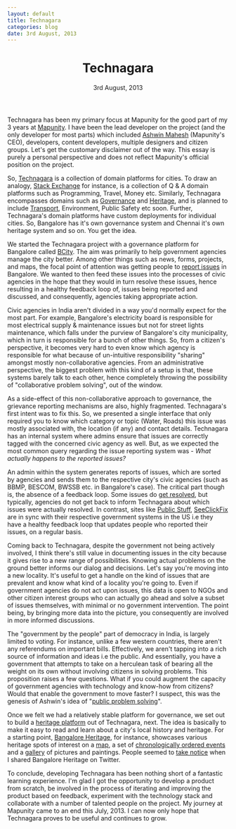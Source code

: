 ```yaml
---
layout: default
title: Technagara
categories: blog
date: 3rd August, 2013 
---
```

<div class='row'>
<div class='col-md-12'>
<header>
<h1>Technagara</h1>
3rd August, 2013 
</header>
</div>
</div>
Technagara has been my primary focus at Mapunity for the good part of my 3 years at <a href="http://mapunity.in" target="_blank">Mapunity</a>. I have been the lead developer on the project (and the only developer for most parts) which included <a href="http://ashwinmahesh.in" target="_blank">Ashwin Mahesh</a> (Mapunity's CEO), developers, content developers, multiple designers and citizen groups. Let's get the customary disclaimer out of the way. This essay is purely a personal perspective and does not reflect Mapunity's official position on the project.

So, <a href="http://technagara.in">Technagara</a> is a collection of domain platforms for cities. To draw an analogy, <a href = 'http://stackexchange.com/'>Stack Exchange</a> for instance, is a collection of Q & A domain platforms such as Programming, Travel, Money etc. Similarly, Technagara encompasses domains such as <a href = 'http://bcity.in'>Governance</a> and <a href = 'http://localheritage.in'>Heritage</a>, and is planned to include <a href = 'http://btis.in'>Transport</a>, Environment, Public Safety etc soon. Further, Technagara's domain platforms have custom deployments for individual cities. So, Bangalore has it's own governance system and Chennai it's own heritage system and so on. You get the idea.

We started the Technagara project with a governance platform for Bangalore called <a href='http://bcity.in'>BCity</a>. The aim was primarily to help government agencies manage the city better. Among other things such as news, forms, projects, and maps, the focal point of attention was getting people to <a href="http://bcity.in/issues/new" target="_blank">report issues</a> in Bangalore. We wanted to then feed these issues into the processes of civic agencies in the hope that they would in turn resolve these issues, hence resulting in a healthy feedback loop of, issues being reported and discussed, and consequently, agencies taking appropriate action.

Civic agencies in India aren't divided in a way you'd normally expect for the most part. For example, Bangalore's electricity board is responsible for most electrical supply & maintenance issues but not for street lights maintenance, which falls under the purview of Bangalore's city municipality, which in turn is responsible for a bunch of other things. So, from a citizen's perspective, it becomes very hard to even know which agency is responsible for what because of un-intuitive responsibility "sharing" amongst mostly non-collaborative agencies. From an administrative perspective, the biggest problem with this kind of a setup is that, these systems barely talk to each other, hence completely throwing the possibility of "collaborative problem solving", out of the window.

As a side-effect of this non-collaborative approach to governance, the  grievance reporting mechanisms are also, highly fragmented. Technagara's first intent was to fix this. So, we presented a single interface that only required you to know which category or topic (Water, Roads) this issue was mostly associated with, the location (if any) and contact details. Technagara has an internal system where admins ensure that issues are correctly tagged with the concerned civic agency as well. But, as we expected the most common query regarding the issue reporting system was - _What actually happens to the reported issues?_

An admin within the system generates reports of issues, which are sorted by agencies and sends them to the respective city's civic agencies (such as BBMP, BESCOM, BWSSB etc. in Bangalore's case). The critical part though is, the absence of a feedback loop. Some issues do <a href="http://bcity.in/issues/3963">get resolved</a>, but typically, agencies do not get back to inform Technagara about which issues were actually resolved. In contrast, sites like <a href="http://www.publicstuff.com/">Public Stuff</a>, <a href="http://seeclickfix.com/" target='_blank'>SeeClickFix</a> are in sync with their respective government systems in the US i.e they have a healthy feedback loop that updates people who reported their issues, on a regular basis.

Coming back to Technagara, despite the government not being actively involved, I think there's still value in documenting issues in the city because it gives rise to a new range of possibilities. Knowing actual problems on the ground better informs our dialog and decisions. Let's say you're moving into a new locality. It's useful to get a handle on the kind of issues that are prevalent and know what kind of a locality you're going to. Even if government agencies do not act upon issues, this data is open to NGOs and other citizen interest groups who can actually go ahead and solve a subset of issues themselves, with minimal or no government intervention. The point being, by bringing more data into the picture, you consequently are involved in more informed discussions.

The "government by the people" part of democracy in India, is largely limited to voting. For instance, unlike a few western countries, there aren't any referendums on important bills. Effectively, we aren't tapping into a rich source of information and ideas i.e the public. And essentially, you have a government that attempts to take on a herculean task of bearing all the weight on its own without involving citizens in solving problems. This proposition raises a few questions. What if you could augment the capacity of government agencies with technology and know-how from citizens? Would that enable the government to move faster? I suspect, this was the genesis of Ashwin's idea of "<a href="http://bangalore.citizenmatters.in/articles/public-involvement-in-problem-solving-a-good-trend" target="_blank">public problem solving</a>".

Once we felt we had a relatively stable platform for governance, we set out to build a <a href="http://localheritage.in" target="_blank">heritage platform</a> out of Technagara, next. The idea is basically to make it easy to read and learn about a city's local history and heritage. For a starting point, <a href="http://bangaloreheritage.in" target="_blank">Bangalore Heritage</a>, for instance, showcases various heritage spots of interest on a <a href="http://bangaloreheritage.in/map">map</a>, a set of <a href="http://bangaloreheritage.in/timeline">chronologically ordered events</a> and a <a href="http://bangaloreheritage.in/gallery">gallery</a> of pictures and paintings. People seemed to <a href="https://twitter.com/search?q=bangaloreheritage.in">take notice</a> when I shared Bangalore Heritage on Twitter.

To conclude, developing Technagara has been nothing short of a fantastic learning experience. I'm glad I got the opportunity to develop a product from scratch, be involved in the process of iterating and improving the product based on feedback, experiment with the technology stack and collaborate with a number of talented people on the project. My journey at Mapunity came to an end this July, 2013. I can now only hope that Technagara proves to be useful and continues to grow.
